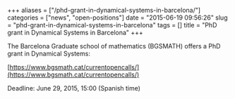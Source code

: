 +++
aliases = ["/phd-grant-in-dynamical-systems-in-barcelona/"]
categories = ["news", "open-positions"]
date = "2015-06-19 09:56:26"
slug = "phd-grant-in-dynamical-systems-in-barcelona"
tags = []
title = "PhD grant in Dynamical Systems in Barcelona"
+++

The Barcelona Graduate school of mathematics (BGSMATH) offers a PhD
grant in Dynamical Systems:

[https://www.bgsmath.cat/currentopencalls/](https://www.bgsmath.cat/currentopencalls/)

Deadline: June 29, 2015, 15:00 (Spanish time)
